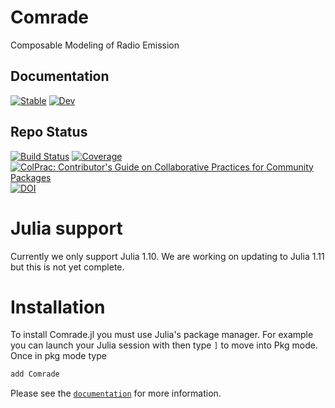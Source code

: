 # Comrade
Composable Modeling of Radio Emission

## Documentation
[![Stable](https://img.shields.io/badge/docs-stable-blue.svg)](https://ptiede.github.io/Comrade.jl/v0.11.8/)
[![Dev](https://img.shields.io/badge/docs-dev-blue.svg)](https://ptiede.github.io/Comrade.jl/dev/)
## Repo Status
[![Build Status](https://github.com/ptiede/Comrade.jl/actions/workflows/ci.yml/badge.svg)](https://github.com/ptiede/Comrade.jl/actions/)
[![Coverage](https://codecov.io/gh/ptiede/Comrade.jl/branch/main/graph/badge.svg)](https://codecov.io/gh/ptiede/Comrade.jl)
[![ColPrac: Contributor's Guide on Collaborative Practices for Community Packages](https://img.shields.io/badge/ColPrac-Contributor's%20Guide-blueviolet)](https://github.com/SciML/ColPrac)
[![DOI](https://joss.theoj.org/papers/10.21105/joss.04457/status.svg)](https://doi.org/10.21105/joss.04457)


# Julia support

Currently we only support Julia 1.10. We are working on updating to Julia 1.11 but this is not yet complete.

# Installation
To install Comrade.jl you must use Julia's package manager. For example you can launch your Julia session with then type `]` to move into Pkg mode. Once in pkg mode type
```julia
add Comrade
```

Please see the [`documentation`](https://ptiede.github.io/Comrade.jl/stable/) for more information.

